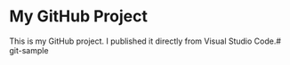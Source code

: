 # My GitHub Project

This is my GitHub project. I published it directly from Visual Studio Code.# git-sample
